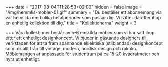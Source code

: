 +++
date = "2017-08-04T11:28:53+02:00"
hidden = false
image = "/img/hemmlis-mobler-01.gif"
summary = "Du beställer ett abonnemang via vår hemsida med olika betalperioder som passar dig. Vi sätter därefter ihop en enhetlig kollektion till dig."
title = "Kollektionerna"
weight = 3

+++
Våra kollektioner består av 5-6 enskilda möbler som vi har satt ihop efter ett enhetligt designkoncept. Vi bjuder in gästande designers till verkstaden för att ta fram spännande  eklektiska (stilblandad) designkoncept som rör allt från till vintage, modern, nordisk design och rokoko. Möblemangen är anpassade för studentrum på ca 15-20 kvadratmeter och hyrs ut enhetligt.